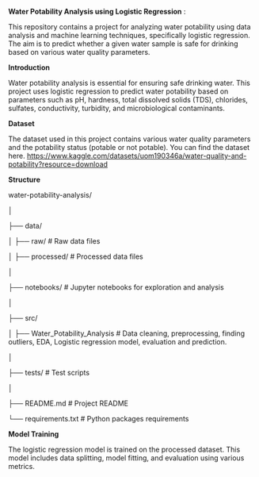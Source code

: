 **Water Potability Analysis using Logistic Regression** : 

This repository contains a project for analyzing water potability using data analysis and machine learning techniques, specifically logistic regression. The aim is to predict whether a given water sample is safe for drinking based on various water quality parameters.

**Introduction**

Water potability analysis is essential for ensuring safe drinking water. This project uses logistic regression to predict water potability based on parameters such as pH, hardness, total dissolved solids (TDS), chlorides, sulfates, conductivity, turbidity, and microbiological contaminants.

**Dataset**

The dataset used in this project contains various water quality parameters and the potability status (potable or not potable). You can find the dataset here. 
https://www.kaggle.com/datasets/uom190346a/water-quality-and-potability?resource=download

**Structure**

water-potability-analysis/

│

├── data/

│   ├── raw/                # Raw data files

│   ├── processed/          # Processed data files

│

├── notebooks/              # Jupyter notebooks for exploration and analysis

│

├── src/

│   ├── Water_Potability_Analysis  # Data cleaning, preprocessing, finding outliers, EDA, Logistic regression model, evaluation and prediction.
              
│

├── tests/                  # Test scripts

│

├── README.md               # Project README

└── requirements.txt        # Python packages requirements


**Model Training**

The logistic regression model is trained on the processed dataset. This model includes data splitting, model fitting, and evaluation using various metrics.



